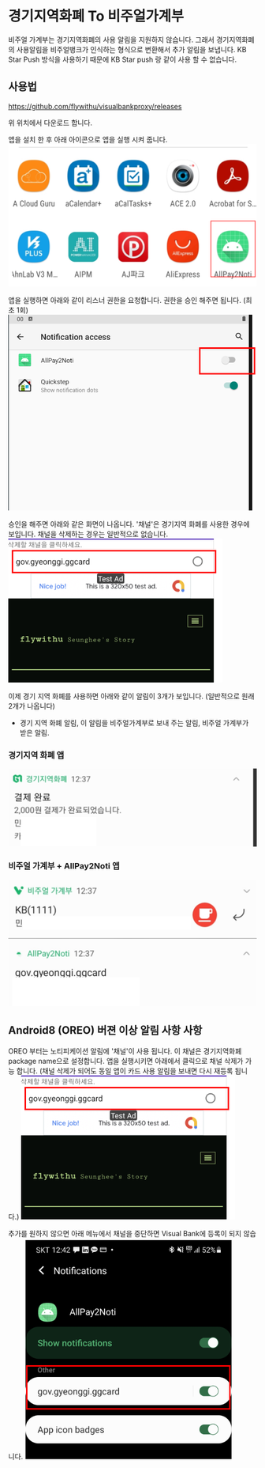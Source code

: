 # 경기지역화폐 To 비주얼가계부

비주얼 가계부는 경기지역화폐의 사용 알림을 지원하지 않습니다.
그래서 경기지역화폐의 사용알림을 비주얼뱅크가 인식하는 형식으로 변환해서 추가 알림을 보냅니다.
KB Star Push 방식을 사용하기 때문에 KB Star push 랑 같이 사용 할 수 없습니다.

## 사용법
https://github.com/flywithu/visualbankproxy/releases

위 위치에서 다운로드 합니다.

앱을 설치 한 후 아래 아이콘으로 앱을 실행 시켜 줍니다. 
![사용법](https://github.com/flywithu/visualbankproxy/blob/main/img/20210513_132244_6.png?raw=true")

앱을 실행하면 아래와 같이 리스너 권한을 요청합니다. 권한을 승인 해주면 됩니다. (최초 1회)
<img src="https://github.com/flywithu/visualbankproxy/blob/main/img/listener.png?raw=true"/>

승인을 해주면 아래와 같은 화면이 나옵니다.  '채널'은 경기지역 화폐를 사용한 경우에 보입니다. 채널을 삭제하는 경우는 일반적으로 없습니다. 
<img src="https://github.com/flywithu/visualbankproxy/blob/main/img/20210513_132244_3.png?raw=true"/>


이제 경기 지역 화폐를 사용하면 아래와 같이 알림이 3개가 보입니다. (일반적으로 원래 2개가 나옵니다)
 - 경기 지역 화폐 알림, 이 알림을 비주얼가계부로 보내 주는 알림, 비주얼 가계부가 받은 알림.
 
### 경기지역 화폐 앱
 <img src="https://github.com/flywithu/visualbankproxy/blob/main/img/20210513_132244_4.png?raw=true"/>

### 비주얼 가계부 + AllPay2Noti 앱
 <img src="https://github.com/flywithu/visualbankproxy/blob/main/img/20210513_132244_5.png?raw=true"/>
 



## Android8 (OREO) 버젼 이상 알림 사항 사항
OREO 부터는 노티피케이션 알림에 '채널'이 사용 됩니다.
이 채널은 경기지역화폐 package name으로 설정합니다.
앱을 실행시키면 아래에서 클릭으로 채널 삭제가 가능 합니다.
(채널 삭제가 되어도 동일 앱이 카드 사용 알림을 보내면 다시 재등록 됩니다.)
<img src="https://github.com/flywithu/visualbankproxy/blob/main/img/20210513_132244_3.png?raw=true"/>

추가를 원하지 않으면 아래 메뉴에서 채널을 중단하면 Visual Bank에 등록이 되지 않습니다.
![그림2](https://github.com/flywithu/visualbankproxy/blob/main/img/20210513_132244_2.png?raw=true)

